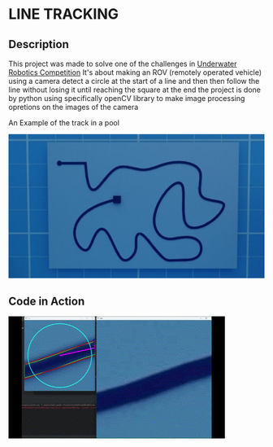 # LINE TRACKING

## Description
This project was made to solve one of the challenges in [Underwater Robotics Competition](https://www.uwrchallenges.org)
It's about making an ROV (remotely operated vehicle) using a camera detect a circle at the start of a line and then then follow the line without losing it until reaching the square at the end
the project is done by python using specifically openCV library to make image processing opretions on the images of the camera

An Example of the track in a pool

![An Example of the track in a pool](https://github.com/AbuAlHagag/ROV-line-track/blob/master/referance.jpg)

## Code in Action
![](https://github.com/AbuAlHagag/ROV-line-track/blob/master/line%20track%20gif.gif)
